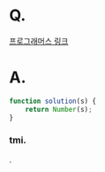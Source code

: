 # Q.
[프로그래머스 링크](https://school.programmers.co.kr/learn/courses/30/lessons/12925)

# A.
```js
function solution(s) {
    return Number(s);
}
```

### tmi.
.
